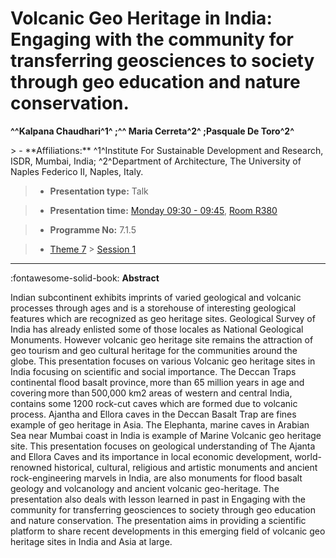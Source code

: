 # Volcanic Geo Heritage in India: Engaging with the community for transferring geosciences to society through geo education and nature conservation.

**^^Kalpana Chaudhari^1^ ;^^  Maria Cerreta^2^ ;Pasquale De Toro^2^**

<!-- more -->> - **Affiliations:** ^1^Institute For Sustainable Development and Research, ISDR, Mumbai, India; ^2^Department of Architecture, The University of Naples Federico II, Naples, Italy.

> - **Presentation type:** Talk

> - **Presentation time:** [Monday 09:30 - 09:45](../sessions_comparison.md#__tabbed_1_5), [Room R380](../maps_venue.md#__tabbed_1_1)

> - **Programme No:** 7.1.5

> - [Theme 7](../theme7.md) > [Session 1](../sessions/session-7-1.md)

--- 

:fontawesome-solid-book: **Abstract**

Indian subcontinent exhibits imprints of varied geological and volcanic processes through ages and is a storehouse of interesting geological features which are recognized as geo heritage sites. Geological Survey of India has already enlisted some of those locales as National Geological Monuments. However volcanic geo heritage site remains the attraction of geo tourism and geo cultural heritage for the communities around the globe. This presentation focuses on various Volcanic geo heritage sites in India focusing on scientific and social importance. The Deccan Traps continental flood basalt province, more than 65 million years in age and covering more than 500,000 km2 areas of western and central India, contains some 1200 rock-cut caves which are formed due to volcanic process. Ajantha and Ellora caves in the Deccan Basalt Trap are fines example of geo heritage in Asia. The Elephanta, marine caves in Arabian Sea near Mumbai coast in India is example of Marine Volcanic geo heritage site. This presentation focuses on geological understanding of The Ajanta and Ellora Caves and its importance in local economic development, world-renowned historical, cultural, religious and artistic monuments and ancient rock-engineering marvels in India, are also monuments for flood basalt geology and volcanology and ancient volcanic geo-heritage. The presentation also deals with lesson learned in past in Engaging with the community for transferring geosciences to society through geo education and nature conservation. The presentation aims in providing a scientific platform to share recent developments in this emerging field of volcanic geo heritage sites in India and Asia at large.

